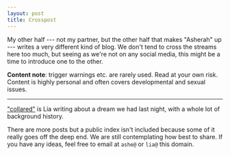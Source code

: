 ```yaml
---
layout: post
title: Crosspost
---
```


My other half --- not my partner, but the other half that makes "Asherah" up
--- writes a very different kind of blog.  We don't tend to cross the streams
here too much, but seeing as we're not on any social media, this might be a
time to introduce one to the other.

**Content note**: trigger warnings etc. are rarely used.  Read at your own
risk.  Content is highly personal and often covers developmental and sexual
issues.

<!--more-->

---

["collared"](https://lia.kivikakk.ee/posts/collared/) is Lia writing about a
dream we had last night, with a whole lot of background history.

There are more posts but a public index isn't included because some of it
really goes off the deep end.  We are still contemplating how best to share.
If you have any ideas, feel free to email at `ashe@` or `lia@` this domain.
